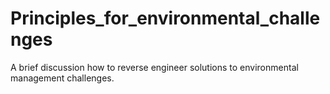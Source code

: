 # Principles_for_environmental_challenges
A brief discussion how to reverse engineer solutions to environmental management challenges.
